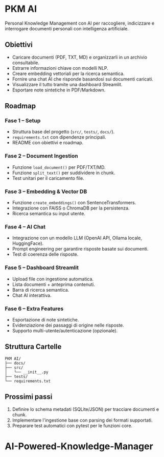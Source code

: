 # PKM AI

Personal Knowledge Management con AI per raccogliere, indicizzare e interrogare documenti personali con intelligenza artificiale.

## Obiettivi
- Caricare documenti (PDF, TXT, MD) e organizzarli in un archivio consultabile.
- Estrarre informazioni chiave con modelli NLP.
- Creare embedding vettoriali per la ricerca semantica.
- Fornire una chat AI che risponde basandosi sui documenti caricati.
- Visualizzare il tutto tramite una dashboard Streamlit.
- Esportare note sintetiche in PDF/Markdown.

## Roadmap
### Fase 1 – Setup
- Struttura base del progetto (`src/`, `tests/`, `docs/`).
- `requirements.txt` con dipendenze principali.
- README con obiettivi e roadmap.

### Fase 2 – Document Ingestion
- Funzione `load_document()` per PDF/TXT/MD.
- Funzione `split_text()` per suddividere in chunk.
- Test unitari per il caricamento file.

### Fase 3 – Embedding & Vector DB
- Funzione `create_embeddings()` con SentenceTransformers.
- Integrazione con FAISS o ChromaDB per la persistenza.
- Ricerca semantica su input utente.

### Fase 4 – AI Chat
- Integrazione con un modello LLM (OpenAI API, Ollama locale, HuggingFace).
- Prompt engineering per garantire risposte basate sui documenti.
- Test di coerenza delle risposte.

### Fase 5 – Dashboard Streamlit
- Upload file con ingestione automatica.
- Lista documenti + anteprima contenuti.
- Barra di ricerca semantica.
- Chat AI interattiva.

### Fase 6 – Extra Features
- Esportazione di note sintetiche.
- Evidenziazione dei passaggi di origine nelle risposte.
- Supporto multi-utente/autenticazione (opzionale).

## Struttura Cartelle
```
PKM AI/
├── docs/
├── src/
│   └── __init__.py
├── tests/
└── requirements.txt
```

## Prossimi passi
1. Definire lo schema metadati (SQLite/JSON) per tracciare documenti e chunk.
2. Implementare l'ingestione base con parsing dei formati supportati.
3. Preparare test automatici con pytest per le funzioni core.
# AI-Powered-Knowledge-Manager
